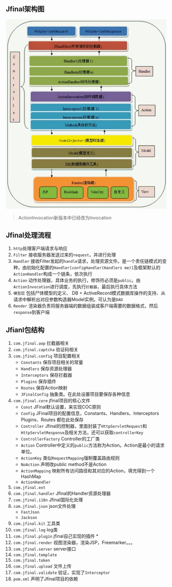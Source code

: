 ## Jfinal架构图
![](../../pic/jfinal/1.1_jfinal_frameworks.png)
> ActionInvocation新版本中已经改为Invocation

## Jfinal处理流程
1. `http`处理客户端请求与响应
2. `Filter` 接收服务器发送过来的`request`，并进行处理
3. `Handler` 接收Filter发起的`handle`请求，处理资源文件。是一个责任链模式的变种，由初始化配置的`Handler[configHandler(Handlers me)]`及框架默认的`ActionHandler`构成一个链条，依次执行
4. `Action` 动作处理器，具体业务的执行，修饰符必须是`public`。由`ActionInvocation`进行调度，先执行`拦截器`，最后执行具体方法
5. `模型层` 包括尸体模型的定义、 DB + ActiveRecord模式数据库操作的支持、从请求中解析出对应参数构造器Model实例。可认为是`DAO`
6. `Render` 渲染器负责将服务器端的数据组装成客户端需要的数据格式，然后`response`到客户端

## Jfianl包结构
1. `com.jfinal.aop` 拦截器相关
2. `com.jfinal.captcha` 验证码相关
3. `com.jfinal.config` 项目配置相关
    * `Constants` 保存项目相关的常量
    * `Handlers` 保存资源处理器
    * `Interceptors` 保存拦截器
    * `Plugins` 保存插件
    * `Routes` 保存Action映射
    * `JFinalConfig` 抽象类。在此处设置项目要保存各种信息
4. `com.jfinal.core` jfinal项目的核心文件
    * `Const` JFinal默认设置，来实现COC原则
    * `Config` JFinal项目的配置信息，Constants、Handlers、Interceptors Plugins、Routes 都在此处保存
    * `Controller` Jfinal的控制器，里面封装了`HttpServletRequest`和`HttpServletResponse`及相关方法，还可以获取`controllerKey`
    * `ControllerFactory` Controller的工厂类
    * `Action` Controller中定义的`public`方法称为Action。Action是最小的请求单位。
    * `ActionKey` 类似`RequestMapping`强制覆盖路由规则
    * `NoAction` 声明改public method不是Action
    * `ActionMapping` 映射所有访问路径和其对应的Action，填充得到一个 HashMap
    * `ActionHandler`
5. `com.jfinal.ext`
6. `com.jfinal.handler` Jfinal的Handler资源处理器
7. `com.jfinal.i18n` Jfinal国际化处理
8. `com.jfinal.json` json文件处理
    * `FastJson`
    * `Jackson`
9.  `com.jfinal.kit` 工具类
10. `com.jfinal.log` log类
11. `com.jfinal.plugin` jfinal自己实现的插件
    *   
12. `com.jfinal.render` 视图渲染器，渲染JSP，Freemarker。。。
13. `com.jfinal.server` server接口
14. `com.jfinal.template`
15. `com.jfinal.token`
16. `com.jfinal.upload` 文件上传
17. `com.jfinal.validate` 验证，实现了`Interceptor`
18. `pom.xml` 声明了Jfinal项目的依赖